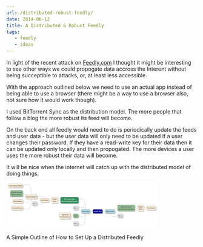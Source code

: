 ```yaml
---
url: /distributed-robust-feedly/
date: 2014-06-12
title: A Distributed & Robust Feedly
tags:
   - feedly
   - ideas
---
```


In light of the recent attack on [Feedly.com](http://feedly.com/) I thought it might be interesting to see other ways we could propogate data accross the Interent without being succeptible to attacks, or, at least less accessible.

With the approach outlined below we need to use an actual app instead of being able to use a browser (there might be a way to use a browser also, not sure how it would work though).

I used BitTorrent Sync as the distribution model. The more people that follow a blog the more robust its feed will become.

On the back end all feedly would need to do is periodically update the feeds and user data - but the user data will only need to be updated if a user changes their password. If they have a read-write key for their data then it can be updated only locally and then propogated. The more devices a user uses the more robust their data will become.

It will be nice when the internet will catch up with the distributed model of doing things.

[![A Simple Outline of How to Set Up a Distributed Feedly](/images/small/FeedlyApp.png)](/images/FeedlyApp.png)

A Simple Outline of How to Set Up a Distributed Feedly
